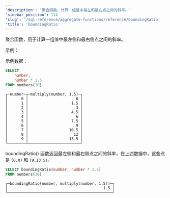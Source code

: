 ```yaml
---
'description': '聚合函数，计算一组值中最左和最右点之间的斜率。'
'sidebar_position': 114
'slug': '/sql-reference/aggregate-functions/reference/boundingRatio'
'title': 'boundingRatio'
---
```


聚合函数，用于计算一组值中最左侧和最右侧点之间的斜率。

示例：

示例数据：
```sql
SELECT
    number,
    number * 1.5
FROM numbers(10)
```
```response
┌─number─┬─multiply(number, 1.5)─┐
│      0 │                     0 │
│      1 │                   1.5 │
│      2 │                     3 │
│      3 │                   4.5 │
│      4 │                     6 │
│      5 │                   7.5 │
│      6 │                     9 │
│      7 │                  10.5 │
│      8 │                    12 │
│      9 │                  13.5 │
└────────┴───────────────────────┘
```

boundingRatio() 函数返回最左侧和最右侧点之间的斜率，在上述数据中，这些点是 `(0,0)` 和 `(9,13.5)`。

```sql
SELECT boundingRatio(number, number * 1.5)
FROM numbers(10)
```
```response
┌─boundingRatio(number, multiply(number, 1.5))─┐
│                                          1.5 │
└──────────────────────────────────────────────┘
```
